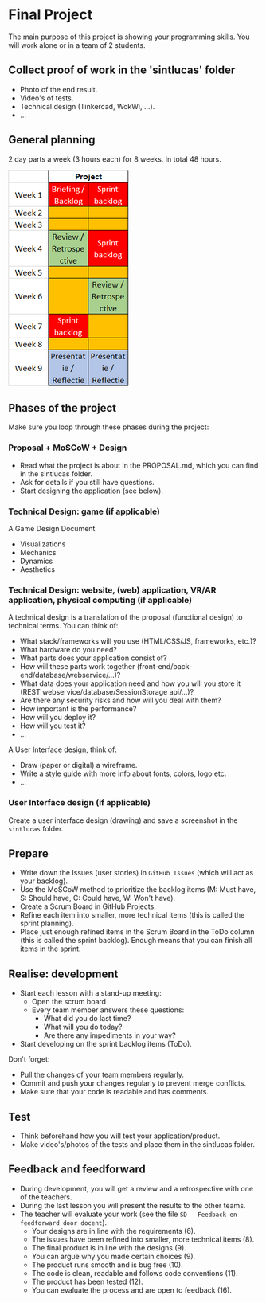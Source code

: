# Final Project
The main purpose of this project is showing your programming skills.
You will work alone or in a team of 2 students.


## Collect proof of work in the 'sintlucas' folder
* Photo of the end result.
* Video's of tests.
* Technical design (Tinkercad, WokWi, ...).
* ...

## General planning
2 day parts a week (3 hours each) for 8 weeks. In total 48 hours.

![general_planning.png](assets%2Fgeneral_planning.png)

## Phases of the project
Make sure you loop through these phases during the project:

### Proposal + MoSCoW + Design
* Read what the project is about in the PROPOSAL.md, which you can find in the sintlucas folder.
* Ask for details if you still have questions.
* Start designing the application (see below).

### Technical Design: game (if applicable)
A Game Design Document
* Visualizations
* Mechanics
* Dynamics
* Aesthetics

### Technical Design: website, (web) application, VR/AR application, physical computing (if applicable)
A technical design is a translation of the proposal (functional design) to technical terms.
You can think of:
* What stack/frameworks will you use (HTML/CSS/JS, frameworks,  etc.)?
* What hardware do you need?
* What parts does your application consist of?
* How will these parts work together (front-end/back-end/database/webservice/...)?
* What data does your application need and how you will you store it (REST webservice/database/SessionStorage api/...)?
* Are there any security risks and how will you deal with them?
* How important is the performance?
* How will you deploy it?
* How will you test it?
* ...

A User Interface design, think of:
* Draw (paper or digital) a wireframe.
* Write a style guide with more info about fonts, colors, logo etc.
* ...

### User Interface design (if applicable)
Create a user interface design (drawing) and save a screenshot in the `sintlucas` folder.

## Prepare
* Write down the Issues (user stories) in `GitHub Issues` (which will act as your backlog).
* Use the MoSCoW method to prioritize the backlog items (M: Must have, S: Should have, C: Could have, W: Won't have).
* Create a Scrum Board in GitHub Projects.
* Refine each item into smaller, more technical items (this is called the sprint planning).
* Place just enough refined items in the Scrum Board in the ToDo column (this is called the sprint backlog).
  Enough means that you can finish all items in the sprint.
 
## Realise: development
* Start each lesson with a stand-up meeting:
  * Open the scrum board
  * Every team member answers these questions:
    * What did you do last time?
    * What will you do today?
    * Are there any impediments in your way?
* Start developing on the sprint backlog items (ToDo).

Don't forget:
* Pull the changes of your team members regularly.
* Commit and push your changes regularly to prevent merge conflicts.
* Make sure that your code is readable and has comments.

## Test
* Think beforehand how you will test your application/product.
* Make video's/photos of the tests and place them in the sintlucas folder.

## Feedback and feedforward
* During development, you will get a review and a retrospective with one of the teachers.
* During the last lesson you will present the results to the other teams.
* The teacher will evaluate your work (see the file `SD - Feedback en feedforward door docent`). 
  * Your designs are in line with the requirements (6).
  * The issues have been refined into smaller, more technical items (8).
  * The final product is in line with the designs (9).
  * You can argue why you made certain choices (9).
  * The product runs smooth and is bug free (10).
  * The code is clean, readable and follows code conventions (11).
  * The product has been tested (12).
  * You can evaluate the process and are open to feedback (16).

  
